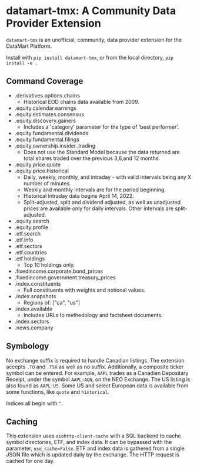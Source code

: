 # datamart-tmx: A Community Data Provider Extension

`datamart-tmx` is an unofficial, community, data provider extension for the DataMart Platform.

Install with `pip install datamart-tmx`, or from the local directory, `pip install -e .`

## Command Coverage

- .derivatives.options.chains
  - Historical EOD chains data available from 2009.
- .equity.calendar.earnings
- .equity.estimates.consensus
- .equity.discovery.gainers
  - Includes a 'category' parameter for the type of 'best performer'.
- .equity.fundamental.dividends
- .equity.fundamental.filings
- .equity.ownership.insider_trading
  - Does not use the Standard Model because the data returned are total shares traded  over the previous 3,6,and 12 months.
- .equity.price.quote
- .equity.price.historical
  - Daily, weekly, monthly, and intraday - with valid intervals being any X number of minutes.
  - Weekly and monthly intervals are for the period beginning.
  - Historical intraday data begins April 14, 2022.
  - Split-adjusted, split and dividend adjusted, as well as unadjusted prices are available only for daily intervals. Other intervals are split-adjusted.
- .equity.search
- .equity.profile
- .etf.search
- .etf.info
- .etf.sectors
- .etf.countries
- .etf.holdings
  - Top 10 holdings only.
- .fixedincome.corporate.bond_prices
- .fixedincome.government.treasury_prices
- .index.constituents
  - Full constituents with weights and notional values.
- .index.snapshots
  - Regions of: ["ca", "us"]
- .index.available
  - Includes URLs to methedology and factsheet documents.
- .index.sectors
- .news.company

## Symbology

No exchange suffix is required to handle Canadian listings.  The extension accepts `.TO` and `.TSX` as well as no suffix.  Additionally, a composite ticker symbol can be entered. For example, `AAPL` trades as a Canadian Depositary Receipt, under the symbol `AAPL:AQN`, on the NEO Exchange. The US listing is also found as `AAPL:US`.  Some US and select European data is available from some functions, like `quote` and `historical`.

Indices all begin with `^`.

## Caching

This extension uses `aiohttp-client-cache` with a SQL backend to cache symbol directories, ETF, and index data. It can be bypassed with the parameter, `use_cache=False`. ETF and index data is gathered from a single JSON file which is updated daily by the exchange. The HTTP request is cached for one day.
